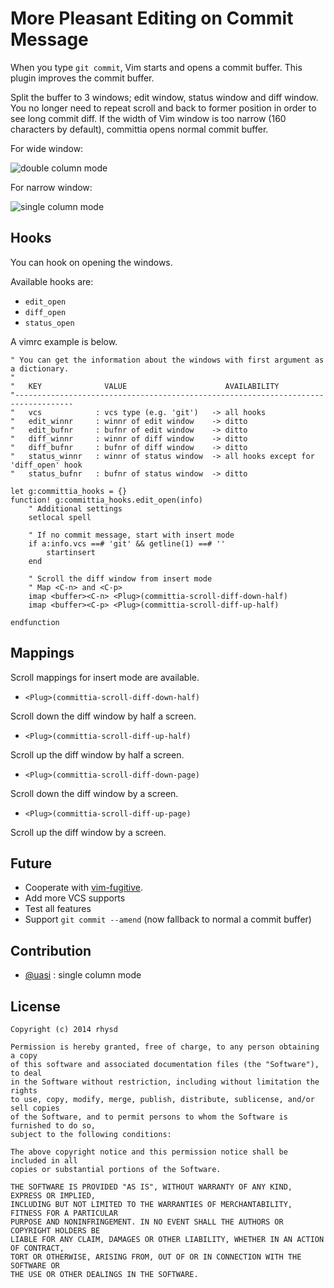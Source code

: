 More Pleasant Editing on Commit Message
=======================================

When you type `git commit`, Vim starts and opens a commit buffer.  This plugin improves
the commit buffer.

Split the buffer to 3 windows; edit window, status window and diff window.  You no longer
need to repeat scroll and back to former position in order to see long commit diff.
If the width of Vim window is too narrow (160 characters by default), committia opens
normal commit buffer.

For wide window:

![double column mode](https://dl.dropboxusercontent.com/u/2753138/screenshot_committia.jpg)

For narrow window:

![single column mode](https://dl.dropboxusercontent.com/u/2753138/screenshot_committia_narrow.jpg)

## Hooks

You can hook on opening the windows.

Available hooks are:

- `edit_open`
- `diff_open`
- `status_open`

A vimrc example is below.

```vim
" You can get the information about the windows with first argument as a dictionary.
"
"   KEY              VALUE                      AVAILABILITY
"-----------------------------------------------------------------------------------
"   vcs            : vcs type (e.g. 'git')   -> all hooks
"   edit_winnr     : winnr of edit window    -> ditto
"   edit_bufnr     : bufnr of edit window    -> ditto
"   diff_winnr     : winnr of diff window    -> ditto
"   diff_bufnr     : bufnr of diff window    -> ditto
"   status_winnr   : winnr of status window  -> all hooks except for 'diff_open' hook
"   status_bufnr   : bufnr of status window  -> ditto

let g:committia_hooks = {}
function! g:committia_hooks.edit_open(info)
    " Additional settings
    setlocal spell

    " If no commit message, start with insert mode
    if a:info.vcs ==# 'git' && getline(1) ==# ''
        startinsert
    end

    " Scroll the diff window from insert mode
    " Map <C-n> and <C-p>
    imap <buffer><C-n> <Plug>(committia-scroll-diff-down-half)
    imap <buffer><C-p> <Plug>(committia-scroll-diff-up-half)

endfunction
```

## Mappings

Scroll mappings for insert mode are available.

- `<Plug>(committia-scroll-diff-down-half)`

Scroll down the diff window by half a screen.

- `<Plug>(committia-scroll-diff-up-half)`

Scroll up the diff window by half a screen.

- `<Plug>(committia-scroll-diff-down-page)`

Scroll down the diff window by a screen.

- `<Plug>(committia-scroll-diff-up-page)`

Scroll up the diff window by a screen.

## Future

- Cooperate with [vim-fugitive](https://github.com/tpope/vim-fugitive).
- Add more VCS supports
- Test all features
- Support `git commit --amend` (now fallback to normal a commit buffer)

## Contribution

- [@uasi](https://github.com/uasi) : single column mode

## License

    Copyright (c) 2014 rhysd

    Permission is hereby granted, free of charge, to any person obtaining a copy
    of this software and associated documentation files (the "Software"), to deal
    in the Software without restriction, including without limitation the rights
    to use, copy, modify, merge, publish, distribute, sublicense, and/or sell copies
    of the Software, and to permit persons to whom the Software is furnished to do so,
    subject to the following conditions:

    The above copyright notice and this permission notice shall be included in all
    copies or substantial portions of the Software.

    THE SOFTWARE IS PROVIDED "AS IS", WITHOUT WARRANTY OF ANY KIND, EXPRESS OR IMPLIED,
    INCLUDING BUT NOT LIMITED TO THE WARRANTIES OF MERCHANTABILITY, FITNESS FOR A PARTICULAR
    PURPOSE AND NONINFRINGEMENT. IN NO EVENT SHALL THE AUTHORS OR COPYRIGHT HOLDERS BE
    LIABLE FOR ANY CLAIM, DAMAGES OR OTHER LIABILITY, WHETHER IN AN ACTION OF CONTRACT,
    TORT OR OTHERWISE, ARISING FROM, OUT OF OR IN CONNECTION WITH THE SOFTWARE OR
    THE USE OR OTHER DEALINGS IN THE SOFTWARE.

